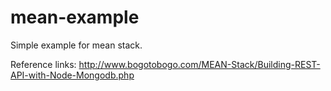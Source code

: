 # mean-example
Simple example for mean stack.

Reference links:
http://www.bogotobogo.com/MEAN-Stack/Building-REST-API-with-Node-Mongodb.php
